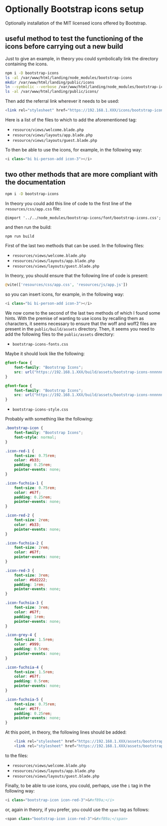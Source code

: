 # Optionally Bootstrap icons setup

Optionally installation of the MIT licensed icons offered by Bootstrap.

## useful method to test the functioning of the icons before carrying out a new build

Just to give an example, in theory you could symbolically link the directory containing the icons.

```bash
npm i -D bootstrap-icons
ls -al /var/www/html/landing/node_modules/bootstrap-icons
mkdir /var/www/html/landing/public/icons
ln --symbolic --verbose /var/www/html/landing/node_modules/bootstrap-icons /var/www/html/landing/public/icons/bootstrap-icons
ls -al /var/www/html/landing/public/icons/
```

Then add the referral link wherever it needs to be used:

```php
<link rel="stylesheet" href="https://192.168.1.XXX/icons/bootstrap-icons/font/bootstrap-icons.css">
```

Here is a list of the files to which to add the aforementioned tag:

* `resource/views/welcome.blade.php`
* `resource/views/layouts/app.blade.php`
* `resource/views/layouts/guest.blade.php`

To then be able to use the icons, for example, in the following way:

```php
<i class="bi bi-person-add icon-3"></i>
```

## two other methods that are more compliant with the documentation

```bash
npm i -D bootstrap-icons
```

In theory you could add this line of code to the first line of the `resources/css/app.css` file:

```text
@import '../../node_modules/bootstrap-icons/font/bootstrap-icons.css';
```

and then run the build:

```bash
npm run build
```

First of the last two methods that can be used. In the following files:

* `resources/views/welcome.blade.php`
* `resources/views/layouts/app.blade.php`
* `resources/views/layouts/guest.blade.php`

In theory, you should ensure that the following line of code is present:

```php
@vite(['resources/css/app.css', 'resources/js/app.js'])
```

so you can insert icons, for example, in the following way:

```php
<i class="bi bi-person-add icon-3"></i>
```

We now come to the second of the last two methods of which I found some hints. With the premise of wanting to use icons by recalling them as characters, it seems necessary to ensure that the woff and woff2 files are present in the `public/build/assets` directory. Then, it seems you need to add the following files to the `public/assets` directory:

* `bootstrap-icons-fonts.css`

Maybe it should look like the following:

```css
@font-face {
    font-family: "Bootstrap Icons";
    src: url("https://192.168.1.XXX/build/assets/bootstrap-icons-nnnnnnnn.woff") format("woff");
}

@font-face {
    font-family: "Bootstrap Icons";
    src: url("https://192.168.1.XXX/build/assets/bootstrap-icons-nnnnnnnn.woff2") format("woff2");
}
```

* `bootstrap-icons-style.css`

Probably with something like the following:

```css
.bootstrap-icon {
    font-family: "Bootstrap Icons";
    font-style: normal;
}

.icon-red-1 {
    font-size: 0.75rem;
    color: #b33;
    padding: 0.25rem;
    pointer-events: none;
}

.icon-fuchsia-1 {
    font-size: 0.75rem;
    color: #67f;
    padding: 0.25rem;
    pointer-events: none;
}

.icon-red-2 {
    font-size: 2rem;
    color: #b33;
    pointer-events: none;
}

.icon-fuchsia-2 {
    font-size: 2rem;
    color: #67f;
    pointer-events: none;
}

.icon-red-3 {
    font-size: 3rem;
    color: #6d2222;
    padding: 1rem;
    pointer-events: none;
}

.icon-fuchsia-3 {
    font-size: 3rem;
    color: #67f;
    padding: 1rem;
    pointer-events: none;
}

.icon-grey-4 {
    font-size: 1.5rem;
    color: #999;
    padding: 0.5rem;
    pointer-events: none;
}

.icon-fuchsia-4 {
    font-size: 1.5rem;
    color: #67f;
    padding: 0.5rem;
    pointer-events: none;
}

.icon-fuchsia-5 {
    font-size: 0.75rem;
    color: #67f;
    padding: 0.25rem;
    pointer-events: none;
}
```

At this point, in theory, the following lines should be added:

```php
    <link rel="stylesheet" href="https://192.168.1.XXX/assets/bootstrap-icons-fonts.css">
    <link rel="stylesheet" href="https://192.168.1.XXX/assets/bootstrap-icons-style.css">
```

to the files:

* `resources/views/welcome.blade.php`
* `resources/views/layouts/app.blade.php`
* `resources/views/layouts/guest.blade.php`

Finally, to be able to use icons, you could, perhaps, use the `i` tag in the following way:

```php
<i class="bootstrap-icon icon-red-3">&#xf89a;</i>
```

or, again in theory, if you prefer, you could use the `span` tag as follows:

```php
<span class="bootstrap-icon icon-red-3">&#xf89a;</span>
```
